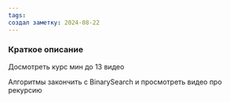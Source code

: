```yaml
---
tags: 
создал заметку: 2024-08-22
---
```

### Краткое описание

Досмотреть курс мин до 13 видео

Алгоритмы закончить с BinarySearch и просмотреть видео про рекурсию